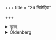 +++
title = "26 तिष्ठेद्दिवा"

+++

<details><summary>मूलम्</summary>

तिष्ठेद्दिवा २६
</details>

<details><summary>Oldenberg</summary>

26. He should stand in day-time.
</details>
